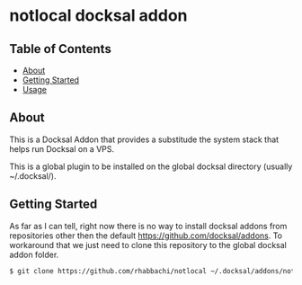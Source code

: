 # notlocal docksal addon

## Table of Contents
+ [About](#about)
+ [Getting Started](#getting_started)
+ [Usage](#usage)

## About <a name = "about"></a>
This is a Docksal Addon that provides a substitude the system stack that helps run Docksal on a VPS.

This is a global plugin to be installed on the global docksal directory (usually ~/.docksal/).

## Getting Started <a name = "getting_started"></a>
As far as I can tell, right now there is no way to install docksal addons from
repositories other then the default https://github.com/docksal/addons.
To workaround that we just need to clone this repository to the global docksal addon folder.

```sh
$ git clone https://github.com/rhabbachi/notlocal ~/.docksal/addons/notlocal
```
